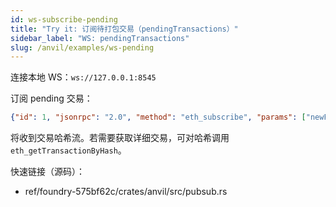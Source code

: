 ```yaml
---
id: ws-subscribe-pending
title: "Try it: 订阅待打包交易（pendingTransactions）"
sidebar_label: "WS: pendingTransactions"
slug: /anvil/examples/ws-pending
---
```


连接本地 WS：`ws://127.0.0.1:8545`

订阅 pending 交易：

```json
{"id": 1, "jsonrpc": "2.0", "method": "eth_subscribe", "params": ["newPendingTransactions"]}
```

将收到交易哈希流。若需要获取详细交易，可对哈希调用 `eth_getTransactionByHash`。

快速链接（源码）：
- ref/foundry-575bf62c/crates/anvil/src/pubsub.rs
